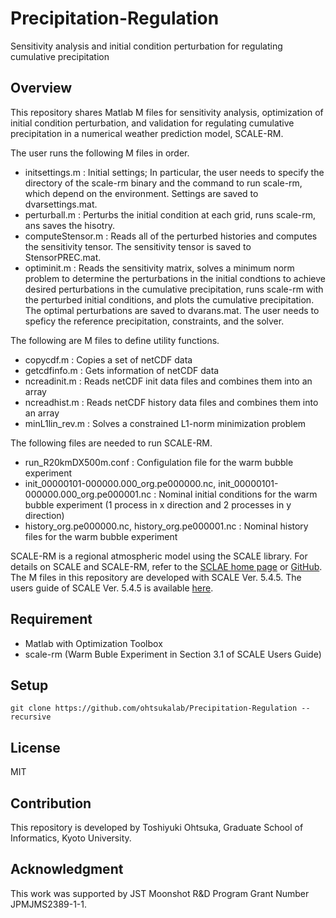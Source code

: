 # Precipitation-Regulation
Sensitivity analysis and initial condition perturbation for regulating cumulative precipitation

## Overview 

This repository shares Matlab M files for sensitivity analysis, optimization of initial condition perturbation, and validation for regulating cumulative precipitation in a numerical weather prediction model, SCALE-RM. 

The user runs the following M files in order. 
- initsettings.m : Initial settings; In particular, the user needs to specify the directory of the scale-rm binary and the command to run scale-rm, which depend on the environment. Settings are saved to dvarsettings.mat. 
- perturball.m : Perturbs the initial condition at each grid, runs scale-rm, ans saves the hisotry. 
- computeStensor.m : Reads all of the perturbed histories and computes the sensitivity tensor. The sensitivity tensor is saved to StensorPREC.mat. 
- optiminit.m : Reads the sensitivity matrix, solves a minimum norm problem to determine the perturbations in the initial condtions to achieve desired perturbations in the cumulative precipitation, runs scale-rm with the perturbed initial conditions, and plots the cumulative precipitation. The optimal perturbations are saved to dvarans.mat. The user needs to speficy the reference precipitation, constraints, and the solver. 

The following are M files to define utility functions. 
 - copycdf.m : Copies a set of netCDF data
 - getcdfinfo.m : Gets information of netCDF data
 - ncreadinit.m : Reads netCDF init data files and combines them into an array
 - ncreadhist.m : Reads netCDF history data files and combines them into an array
 - minL1lin_rev.m : Solves a constrained L1-norm minimization problem

The following files are needed to run SCALE-RM. 
 - run_R20kmDX500m.conf : Configulation file for the warm bubble experiment
 - init_00000101-000000.000_org.pe000000.nc, init_00000101-000000.000_org.pe000001.nc : Nominal initial conditions for the warm bubble experiment (1 process in x direction and 2 processes in y direction)
 - history_org.pe000000.nc, history_org.pe000001.nc : Nominal history files for the warm bubble experiment

SCALE-RM is a regional atmospheric model using the SCALE library. For details on SCALE and SCALE-RM, refer to the [SCLAE home page](https://scale.riken.jp/) or [GitHub](https://github.com/scale-met/scale). The M files in this repository are developed with SCALE Ver. 5.4.5. The users guide of SCALE Ver. 5.4.5 is available [here](https://scale.riken.jp/archives/scale_users_guide_En.v5.4.5.pdf). 

## Requirement
 - Matlab with Optimization Toolbox
 - scale-rm (Warm Buble Experiment in Section 3.1 of SCALE Users Guide)

## Setup
```
git clone https://github.com/ohtsukalab/Precipitation-Regulation --recursive
```

## License
MIT

## Contribution
This repository is developed by Toshiyuki Ohtsuka, Graduate School of Informatics, Kyoto University. 

## Acknowledgment
This work was supported by JST Moonshot R\&D Program Grant Number JPMJMS2389-1-1.
